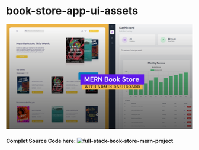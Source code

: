 # book-store-app-ui-assets
![full-stack-book-store-mern-project](./assets/github-cover.png)

#### Complet Source Code here: ![full-stack-book-store-mern-project](https://github.com/mdalmamunit427/full-stack-book-store-mern-project.git)
